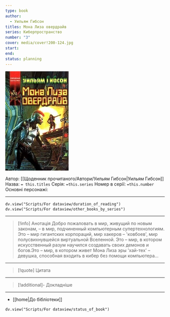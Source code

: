 ```yaml
---
type: book
author:
  - Уильям Гибсон
titles: Мона Лиза овердрайв
series: Киберпространство
number: "3"
cover: media/cover!200-124.jpg
start:
end:
status: planning
---
```

![cover|200](media/cover!200-124.jpg)

Автор: [[Щоденник прочитаного/Автори/Уильям Гибсон|Уильям Гибсон]]
Назва: `= this.titles`
Серія:  `=this.series`
Номер в серії: `=this.number`
Основні персонажі:

---
```dataviewjs
dv.view("Scripts/For dataview/duration_of_reading")
dv.view("Scripts/For dataview/other_books_by_series")
```

---
>[!info] Анотація
>Добро пожаловать в мир, живущий по новым законам, – в мир, подчиненный компьютерным супертехнологиям. Это – мир гигантских корпораций, мир хакеров – 'ковбоев', мир полусвихнувшейся виртуальной Вселенной. Это – мир, в котором искусственный разум научился создавать своих демонов и богов.Это – мир, в котором живет Мона Лиза эры 'хай-тех' – девушка, способная входить в кибер без помощи компьютера...
___

>[!quote] Цитата

---
>[!additional]- Докладніше

---

- [[home|До бібліотеки]]

```dataviewjs
dv.view("Scripts/For dataview/status_of_book")
```